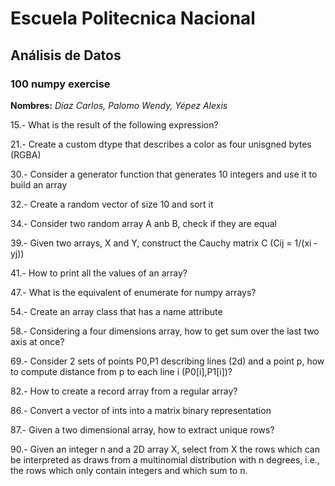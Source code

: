 # Escuela Politecnica Nacional
## Análisis de Datos
### 100 numpy exercise
**Nombres:**
*Díaz Carlos, Palomo Wendy, Yépez Alexis*

15.- What is the result of the following expression?

21.- Create a custom dtype that describes a color as four unisgned bytes (RGBA)

30.- Consider a generator function that generates 10 integers and use it to build an
array

32.- Create a random vector of size 10 and sort it

34.- Consider two random array A anb B, check if they are equal 

39.- Given two arrays, X and Y, construct the Cauchy matrix C (Cij = 1/(xi ­ yj))

41.-  How to print all the values of an array?

47.- What is the equivalent of enumerate for numpy arrays?

54.- Create an array class that has a name attribute

58.-  Considering a four dimensions array, how to get sum over the last two axis at
once?

69.- Consider 2 sets of points P0,P1 describing lines (2d) and a point p, how to
compute distance from p to each line i (P0[i],P1[i])?

82.- How to create a record array from a regular array?

86.- Convert a vector of ints into a matrix binary representation

87.- Given a two dimensional array, how to extract unique rows?

90.- Given an integer n and a 2D array X, select from X the rows which can be
interpreted as draws from a multinomial distribution with n degrees, i.e., the rows
which only contain integers and which sum to n.

